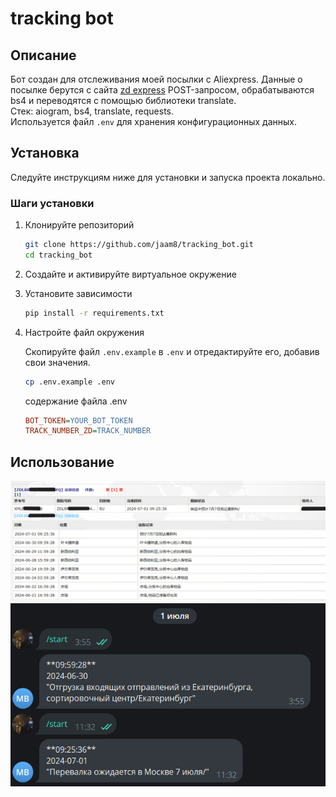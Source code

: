 # tracking bot

## Описание

Бот создан для отслеживания моей посылки с Aliexpress. Данные о посылке берутся с сайта 
[zd express](http://118.24.145.30:8082/trackIndex.htm) POST-запросом, 
обрабатываются bs4 и переводятся с помощью библиотеки translate.\
Стек: aiogram, bs4, translate, requests. \
Используется файл `.env` для хранения конфигурационных данных.

## Установка

Следуйте инструкциям ниже для установки и запуска проекта локально.

### Шаги установки

1. Клонируйте репозиторий

   ```bash
   git clone https://github.com/jaam8/tracking_bot.git
   cd tracking_bot
   ```

2. Создайте и активируйте виртуальное окружение

3. Установите зависимости

   ```bash
   pip install -r requirements.txt
   ```

5. Настройте файл окружения

   Скопируйте файл `.env.example` в `.env` и отредактируйте его, добавив свои значения.

   ```bash
   cp .env.example .env
   ```

   содержание файла .env
   ```ini
   BOT_TOKEN=YOUR_BOT_TOKEN
   TRACK_NUMBER_ZD=TRACK_NUMBER
   ```

## Использование
![путь посылки](zd.png)
![работа бота](bot.png)
